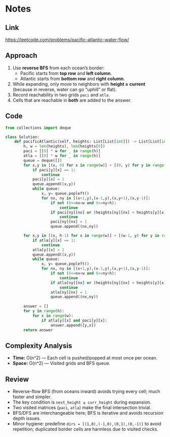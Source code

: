 # Notes

## Link
https://leetcode.com/problems/pacific-atlantic-water-flow/

## Approach
1. Use **reverse BFS** from each ocean’s border:
   - Pacific starts from **top row** and **left column**.
   - Atlantic starts from **bottom row** and **right column**.
2. While expanding, only move to neighbors with **height ≥ current** (because in reverse, water can go “uphill” or flat).
3. Record reachability in two grids `paci` and `atla`.  
4. Cells that are reachable in **both** are added to the answer.

## Code
``` python
from collections import deque

class Solution:
    def pacificAtlantic(self, heights: List[List[int]]) -> List[List[int]]:
        h, w = len(heights), len(heights[0])
        paci = [[0] * w for _ in range(h)]
        atla = [[0] * w for _ in range(h)]        
        queue = deque([])
        for x,y in [(x, 0) for x in range(w)] + [(0, y) for y in range(h)]:
            if paci[y][x] == 1:
                continue
            paci[y][x] = 1
            queue.append((x,y))
            while queue:
                x, y= queue.popleft()
                for nx, ny in [(x+1,y),(x-1,y),(x,y+1),(x,y-1)]:
                    if not (0<=nx<w and 0<=ny<h): 
                        continue
                    if paci[ny][nx] or (heights[ny][nx] < heights[y][x]):
                        continue
                    paci[ny][nx] = 1
                    queue.append((nx,ny))

        for x,y in [(x, h-1) for x in range(w)] + [(w-1, y) for y in range(h)]:
            if atla[y][x] == 1:
                continue
            atla[y][x] = 1
            queue.append((x,y))
            while queue:
                x, y= queue.popleft()
                for nx, ny in [(x+1,y),(x-1,y),(x,y+1),(x,y-1)]:
                    if not (0<=nx<w and 0<=ny<h): 
                        continue
                    if atla[ny][nx] or (heights[ny][nx] < heights[y][x]):
                        continue
                    atla[ny][nx] = 1
                    queue.append((nx,ny))
        
        answer = []
        for y in range(h):
            for x in range(w):
                if atla[y][x] and paci[y][x]:
                    answer.append([y,x])
        return answer
```

## Complexity Analysis
- **Time:** O(n^2) — Each cell is pushed/popped at most once per ocean.
- **Space:** O(n^2) — Visited grids and BFS queue.

## Review
- Reverse-flow BFS (from oceans inward) avoids trying every cell; much faster and simpler.
- The key condition is `next_height ≥ curr_height` during expansion.
- Two visited matrices (`paci`, `atla`) make the final intersection trivial.
- BFS/DFS are interchangeable here; BFS is iterative and avoids recursion depth issues.
- Minor hygiene: predefine `dirs = [(1,0),(-1,0),(0,1),(0,-1)]` to avoid repetition; duplicated border cells are harmless due to visited checks.
